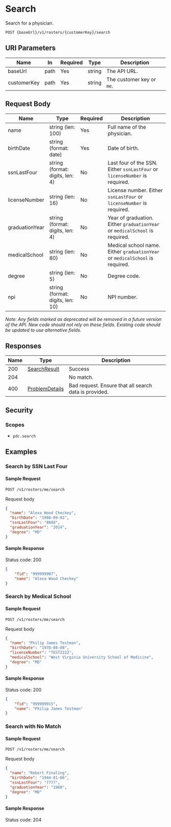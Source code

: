 # Search

Search for a physician.

```HTTP
POST {baseUrl}/v1/rosters/{customerKey}/search
```

## URI Parameters

| Name | In | Required | Type | Description |
| - | - | - | - | - |
| baseUrl | path | Yes | string | The API URL. |
| customerKey | path | Yes | string | The customer key or `me`. |

## Request Body

| Name | Type | Required | Description |
| - | - | - | - |
| name | string (len: 100) | Yes | Full name of the physician. |
| birthDate | string (format: date) | Yes | Date of birth. |
| ssnLastFour | string (format: digits, len: 4) | No | Last four of the SSN. Either `ssnLastFour` or `licenseNumber` is required. |
| licenseNumber | string (len: 16) | No | License number. Either `ssnLastFour` or `licenseNumber` is required. |
| graduationYear | string (format: digits, len: 4) | No | Year of graduation. Either `graduationYear` or `medicalSchool` is required. |
| medicalSchool | string (len: 80) | No | Medical school name. Either `graduationYear` or `medicalSchool` is required. |
| degree | string (len: 5) | No | Degree code. |
| npi | string (format: digits, len: 10) | No | NPI number. |

*Note: Any fields marked as deprecated will be removed in a future version of the API. New code should not rely on these fields. Existing code should be updated to use alternative fields.*

## Responses

| Name | Type | Description |
| - | - | - |
| 200 | [SearchResult](definitions/searchResult.md) | Success |
| 204 | | No match. |
| 400 | [ProblemDetails](definitions/problem-details.md) | Bad request. Ensure that all search data is provided. |

## Security

### Scopes

- `pdc.search`

## Examples

### Search by SSN Last Four

#### Sample Request

```HTTP
POST /v1/rosters/me/search
```

Request body

```json
{
  "name": "Alexa Wood Checkey",
  "birthDate": "1988-09-02",
  "ssnLastFour": "8888",
  "graduationYear": "2014",
  "degree": "MD"
}
```

#### Sample Response

Status code: 200

```json
{
    "fid": "999999907",
    "name": "Alexa Wood Checkey"
}
```

### Search by Medical School

#### Sample Request

```HTTP
POST /v1/rosters/me/search
```

Request body

```json
{
  "name": "Philip James Testman",
  "birthDate": "1978-08-08",
  "licenseNumber": "TEST2222",
  "medicalSchool": "West Virginia University School of Medicine",
  "degree": "MD"
}
```

#### Sample Response

Status code: 200

```json
{
    "fid": "999999915",
    "name": "Philip James Testman"
}
```

### Search with No Match

#### Sample Request

```HTTP
POST /v1/rosters/me/search
```

Request body

```json
{
  "name": "Robert Finaling",
  "birthDate": "1944-01-06",
  "ssnLastFour": "7777",
  "graduationYear": "1960",
  "degree": "MD"
}
```

#### Sample Response

Status code: 204
